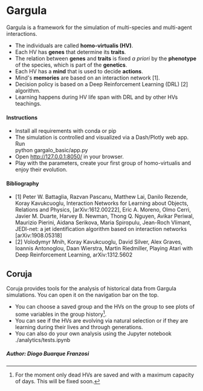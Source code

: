 # Gargula

  Gargula is a framework for the simulation of multi-species and multi-agent interactions.

  * The individuals are called **homo-virtualis (HV)**.
  * Each HV has **genes** that determine its **traits**.
  * The relation between **genes** and **traits** is fixed *a priori* by the **phenotype** of the species, which is part of the **genetics**.
  * Each HV has a **mind** that is used to decide **actions**.
  * Mind's **memories** are based on an interaction network [1].
  * Decision policy is based on a Deep Reinforcement Learning (DRL) [2] algorithm. 
  * Learning happens during HV life span with DRL and by other HVs teachings.

  #### Instructions
    
  * Install all requirements with conda or pip
  * The simulation is controlled and visualized via a Dash/Plotly web app. Run   
        python gargalo_basic/app.py        
  * Open http://127.0.0.1:8050/ in your browser. 
  * Play with the parameters, create your first group of homo-virtualis and enjoy their evolution.

  #### Bibliography

  * [1] Peter W. Battaglia, Razvan Pascanu, Matthew Lai, Danilo Rezende, Koray Kavukcuoglu, Interaction Networks for Learning about Objects, Relations and Physics,  [arXiv:1612.00222], Eric A. Moreno, Olmo Cerri, Javier M. Duarte, Harvey B. Newman, Thong Q. Nguyen, Avikar Periwal, Maurizio Pierini, Aidana Serikova, Maria Spiropulu, Jean-Roch Vlimant, JEDI-net: a jet identification algorithm based on interaction networks [arXiv:1908.05318]
  * [2] Volodymyr Mnih, Koray Kavukcuoglu, David Silver, Alex Graves, Ioannis Antonoglou, Daan Wierstra, Martin Riedmiller, Playing Atari with Deep Reinforcement Learning, arXiv:1312.5602

  ## Coruja

  Coruja provides tools for the analysis of historical data from Gargula simulations. You can open it on the navigation bar on the top.
  
  * You can choose a saved group and the HVs on the group to see plots of some variables in the group history[^1].
  * You can see if the HVs are evolving via natural selection or if they are learning during their lives and through generations.
  * You can also do your own analysis using the Jupyter notebook 
        ./analytics/tests.ipynb 

  [^1]: For the moment only dead HVs are saved and with a maximum capacity of days. This will be fixed soon.


  ##### Author: Diogo Buarque Franzosi



  



